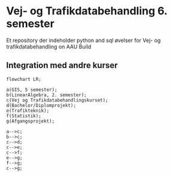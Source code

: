 # Vej- og Trafikdatabehandling 6. semester

Et repository der indeholder python and sql øvelser for Vej- og trafikdatabehandling on AAU Build

## Integration med andre kurser

```mermaid
flowchart LR;

a(GIS, 5 semester);
b(LinearAlgebra, 2. semester);
c(Vej og Trafikdatabehandlingskurset);
d(Bachelor/Diplomprojekt);
e(Trafikteknik);
f(Statistik);
g(Afgangsprojekt);

a-->c;
b-->c;
c-->d;
c-->e;
c-->f;
e-->g;
f-->g;
c-->g;
```
